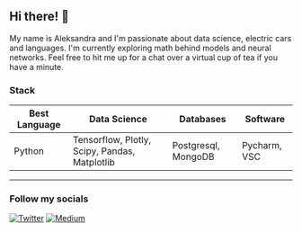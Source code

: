 ## Hi there! 👋
My name is Aleksandra and I'm passionate about data science, electric cars and languages. I'm currently exploring math behind models and neural networks. Feel free to hit me up for a chat over a virtual cup of tea if you have a minute.
### Stack
| Best Language | Data Science                        | Databases           | Software     |
|---------------|-------------------------------------|---------------------|--------------|
| Python        | Tensorflow, Plotly, Scipy, Pandas, Matplotlib  | Postgresql, MongoDB | Pycharm, VSC |

---
### Follow my socials 
[![Twitter](https://i.imgur.com/BcrSQam.png)](https://twitter.com/haixei)
[![Medium](https://i.imgur.com/DOZpZxY.png)](https://medium.com/@aleksandra-osuch)
